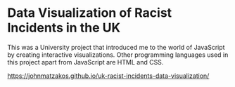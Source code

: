 # Data Visualization of Racist Incidents in the UK

This was a University project that introduced me to the world of JavaScript by creating interactive visualizations.
Other programming languages used in this project apart from JavaScript are HTML and CSS.

https://johnmatzakos.github.io/uk-racist-incidents-data-visualization/

